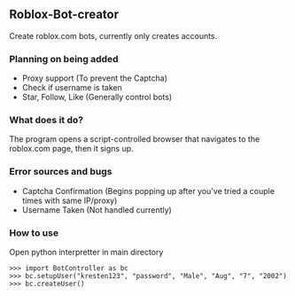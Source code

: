 ## Roblox-Bot-creator
Create roblox.com bots, currently only creates accounts.

### Planning on being added
- Proxy support (To prevent the Captcha)
- Check if username is taken
- Star, Follow, Like (Generally control bots)

### What does it do?
The program opens a script-controlled browser that navigates to the roblox.com page, then it signs up.

### Error sources and bugs
- Captcha Confirmation (Begins popping up after you've tried a couple times with same IP/proxy)
- Username Taken (Not handled currently)


### How to use
Open python interpretter in main directory
```
>>> import BotController as bc
>>> bc.setupUser("kresten123", "password", "Male", "Aug", "7", "2002")
>>> bc.createUser()
```
